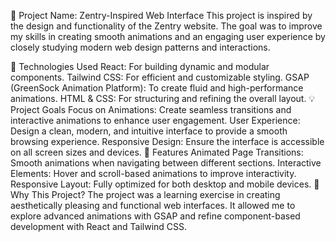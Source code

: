 🚀 Project Name: Zentry-Inspired Web Interface
This project is inspired by the design and functionality of the Zentry website. The goal was to improve my skills in creating smooth animations and an engaging user experience by closely studying modern web design patterns and interactions.

🎨 Technologies Used
React: For building dynamic and modular components.
Tailwind CSS: For efficient and customizable styling.
GSAP (GreenSock Animation Platform): To create fluid and high-performance animations.
HTML & CSS: For structuring and refining the overall layout.
💡 Project Goals
Focus on Animations: Create seamless transitions and interactive animations to enhance user engagement.
User Experience: Design a clean, modern, and intuitive interface to provide a smooth browsing experience.
Responsive Design: Ensure the interface is accessible on all screen sizes and devices.
🌟 Features
Animated Page Transitions: Smooth animations when navigating between different sections.
Interactive Elements: Hover and scroll-based animations to improve interactivity.
Responsive Layout: Fully optimized for both desktop and mobile devices.
📌 Why This Project?
The project was a learning exercise in creating aesthetically pleasing and functional web interfaces. It allowed me to explore advanced animations with GSAP and refine component-based development with React and Tailwind CSS.
